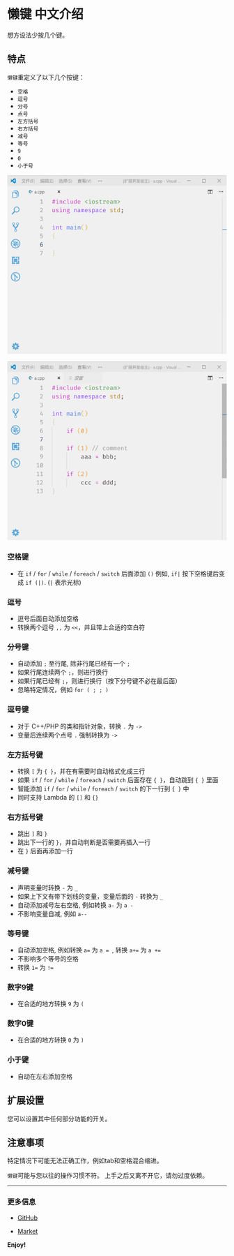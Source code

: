 # 懒键 中文介绍

想方设法少按几个键。

## 特点

`懒键`重定义了以下几个按键：

- `空格`
- `逗号`
- `分号`
- `点号`
- `左方括号`
- `右方括号`
- `减号`
- `等号`
- `9`
- `0`
- `小于号`

![pic1](https://github.com/MRXY001/vscode-plugin-LazyKey/blob/master/images/LazyKey_Picture1.gif?raw=true)

![pic2](https://github.com/MRXY001/vscode-plugin-LazyKey/blob/master/images/LazyKey_Picture2.gif?raw=true)

### 空格键

- 在 `if` / `for` / `while` / `foreach` / `switch` 后面添加 `()`
  例如, `if|` 按下空格键后变成 `if (|)`. (`|` 表示光标)

### 逗号

- 逗号后面自动添加空格
- 转换两个逗号 `,,` 为 `<<`，并且带上合适的空白符

### 分号键

- 自动添加 `;` 至行尾, 除非行尾已经有一个 `;`
- 如果行尾连续两个 `;`，则进行换行
- 如果行尾已经有 `;`，则进行换行（按下分号键不必在最后面）
- 忽略特定情况，例如 `for ( ; ; )`

### 逗号键

- 对于 C++/PHP 的类和指针对象，转换 `.` 为 `->`
- 变量后连续两个点号 `.` 强制转换为 `->`

### 左方括号键

- 转换 `[` 为 `{ }`，并在有需要时自动格式化成三行
- 如果 `if` / `for` / `while` / `foreach` / `switch` 后面存在 `{ }`，自动跳到 `{ }` 里面
- 智能添加 `if` / `for` / `while` / `foreach` / `switch` 的下一行到 `{ }` 中
- 同时支持 Lambda 的 `[]` 和 `{}`

### 右方括号键

- 跳出 `]` 和 `}`
- 跳出下一行的 `}`，并自动判断是否需要再插入一行
- 在 `}` 后面再添加一行

### 减号键

- 声明变量时转换 `-` 为 `_`
- 如果上下文有带下划线的变量，变量后面的 `-` 转换为 `_`
- 自动添加减号左右空格, 例如转换 `a-` 为 `a - `
- 不影响变量自减, 例如 `a--`

### 等号键

- 自动添加空格, 例如转换 `a=` 为 `a = `, 转换 `a+=` 为 `a += `
- 不影响多个等号的空格
- 转换 `1=` 为 `!=`

### 数字9键

- 在合适的地方转换 `9` 为 `(`

### 数字0键

- 在合适的地方转换 `0` 为 `)`

### 小于键

- 自动在左右添加空格


## 扩展设置

您可以设置其中任何部分功能的开关。



## 注意事项

特定情况下可能无法正确工作，例如tab和空格混合缩进。

`懒键`可能与您以往的操作习惯不符。
上手之后又离不开它，请勿过度依赖。


-----------------------------------------------------------------------------------------------------------

### 更多信息

* [GitHub](https://github.com/MRXY001/vscode-plugin-LazyKey/)

* [Market](https://marketplace.visualstudio.com/items?itemName=mrxy001.lazykey)

**Enjoy!**
